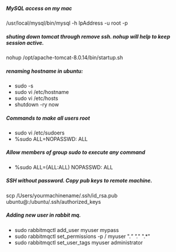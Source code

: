 ##### MySQL access on my mac
/usr/local/mysql/bin/mysql -h IpAddress -u root -p

##### shuting down tomcat through remove ssh. nohup will help to keep session active.
 nohup /opt/apache-tomcat-8.0.14/bin/startup.sh


##### renaming hostname in ubuntu:
* sudo -s
* sudo vi /etc/hostname
* sudo vi /etc/hosts 
* shutdown -ry now 

##### Commands to make all users root

* sudo vi /etc/sudoers 
* %sudo ALL=NOPASSWD: ALL  

##### Allow members of group sudo to execute any command 

* %sudo   ALL=(ALL:ALL) NOPASSWD: ALL 

##### SSH without password. Copy pub keys to remote machine.

scp /Users/yourmachinename/.ssh/id_rsa.pub ubuntu@<IPADDRESS>:/ubuntu/.ssh/authorized_keys

##### Adding new user in rabbit mq.

* sudo rabbitmqctl add_user myuser mypass
* sudo rabbitmqctl set_permissions -p / myuser ".*" ".*" ".*"
* sudo rabbitmqctl set_user_tags myuser administrator


